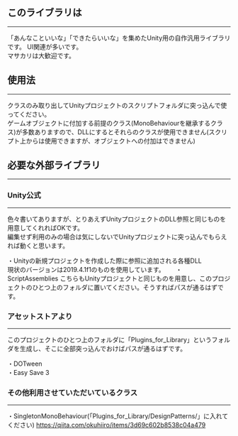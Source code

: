 ## このライブラリは
---
「あんなこといいな」「できたらいいな」を集めたUnity用の自作汎用ライブラリです。
UI関連が多いです。    
マサカリは大歓迎です。  

## 使用法
---
クラスのみ取り出してUnityプロジェクトのスクリプトフォルダに突っ込んで使ってください。  
ゲームオブジェクトに付加する前提のクラス(MonoBehaviourを継承するクラス)が多数ありますので、DLLにするとそれらのクラスが使用できません(スクリプト上からは使用できますが、オブジェクトへの付加はできません)  

## 必要な外部ライブラリ
---
### Unity公式
---
色々書いてありますが、とりあえずUnityプロジェクトのDLL参照と同じものを用意してくれればOKです。  
編集せず利用のみの場合は気にしないでUnityプロジェクトに突っ込んでもらえれば動くと思います。  

・Unityの新規プロジェクトを作成した際に参照に追加される各種DLL  
  現状のバージョンは2019.4.1f1のものを使用しています。　　
・ScriptAssemblies
  こちらもUnityプロジェクトと同じものを用意し、このプロジェクトのひとつ上のフォルダに置いてください。そうすればパスが通るはずです。

### アセットストアより
---
このプロジェクトのひとつ上のフォルダに「Plugins_for_Library」というフォルダを生成し、そこに全部突っ込んでおけばパスが通るはずです。  

・DOTween  
・Easy Save 3  

### その他利用させていただいているクラス
---
・SingletonMonoBehaviour(「Plugins_for_Library/DesignPatterns/」に入れてください)
  https://qiita.com/okuhiiro/items/3d69c602b8538c04a479